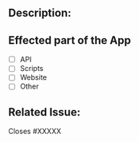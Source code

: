 ## Description:

<!--A brief description of what your pull request does.-->

## Effected part of the App

<!-- Do the changes you've made affect the API, Scripts, Website, or something else. -->

- [ ] API
- [ ] Scripts
- [ ] Website
- [ ] Other

## Related Issue:

<!--Is this related to an issue? Does it close one? If so, replace the XXXXX below with the issue number.-->

Closes #XXXXX
